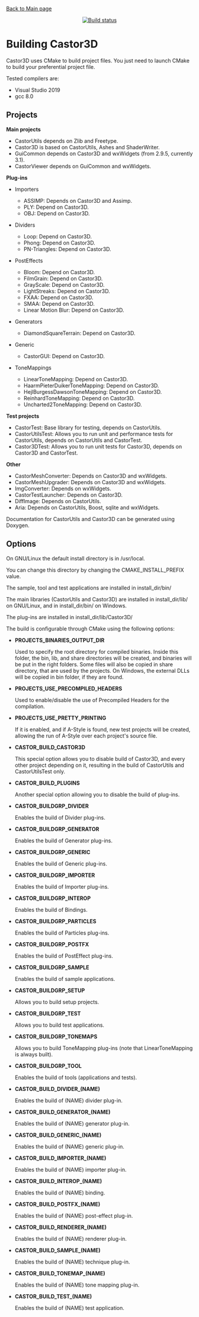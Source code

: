 [Back to Main page](http://DragonJoker.github.com/Castor3D)

<p align="center">
  <a href="https://github.com/DragonJoker/Castor3D/actions?query=workflow%3ABuild"><img alt="Build status" src="https://github.com/DragonJoker/Castor3D/workflows/Build/badge.svg"></a>
</p>


Building Castor3D
=================

Castor3D uses CMake to build project files.
You just need to launch CMake to build your preferential project file.

Tested compilers are:
- Visual Studio 2019
- gcc 8.0

Projects
--------

**Main projects**

- CastorUtils depends on Zlib and Freetype.
- Castor3D is based on CastorUtils, Ashes and ShaderWriter.
- GuiCommon depends on Castor3D and wxWidgets (from 2.9.5, currently 3.1).
- CastorViewer depends on GuiCommon and wxWidgets.

**Plug-ins**

- Importers
  - ASSIMP: Depends on Castor3D and Assimp.
  - PLY: Depend on Castor3D.
  - OBJ: Depend on Castor3D.

- Dividers
  - Loop: Depend on Castor3D.
  - Phong: Depend on Castor3D.
  - PN-Triangles: Depend on Castor3D.

- PostEffects
  - Bloom: Depend on Castor3D.
  - FilmGrain: Depend on Castor3D.
  - GrayScale: Depend on Castor3D.
  - LightStreaks: Depend on Castor3D.
  - FXAA: Depend on Castor3D.
  - SMAA: Depend on Castor3D.
  - Linear Motion Blur: Depend on Castor3D.

- Generators
  - DiamondSquareTerrain: Depend on Castor3D.

- Generic
  - CastorGUI: Depend on Castor3D.

- ToneMappings
  - LinearToneMapping: Depend on Castor3D.
  - HaarmPieterDuikerToneMapping: Depend on Castor3D.
  - HejlBurgessDawsonToneMapping: Depend on Castor3D.
  - ReinhardToneMapping: Depend on Castor3D.
  - Uncharted2ToneMapping: Depend on Castor3D.

**Test projects**

- CastorTest: Base library for testing, depends on CastorUtils.
- CastorUtilsTest: Allows you to run unit and performance tests for CastorUtils, depends on CastorUtils and CastorTest.
- Castor3DTest: Allows you to run unit tests for Castor3D, depends on Castor3D and CastorTest.

**Other**

- CastorMeshConverter: Depends on Castor3D and wxWidgets.
- CastorMeshUpgrader: Depends on Castor3D and wxWidgets.
- ImgConverter: Depends on wxWidgets.
- CastorTestLauncher: Depends on Castor3D.
- DiffImage: Depends on CastorUtils.
- Aria: Depends on CastorUtils, Boost, sqlite and wxWidgets.

Documentation for CastorUtils and Castor3D can be generated using Doxygen.

Options
-------

On GNU/Linux the default install directory is in /usr/local.

You can change this directory by changing the CMAKE_INSTALL_PREFIX value.

The sample, tool and test applications are installed in install_dir/bin/

The main libraries (CastorUtils and Castor3D) are installed in install_dir/lib/ on GNU/Linux, and in install_dir/bin/ on Windows.

The plug-ins are installed in install_dir/lib/Castor3D/

The build is configurable through CMake using the following options:
- **PROJECTS_BINARIES_OUTPUT_DIR**

    Used to specify the root directory for compiled binaries.
    Inside this folder, the bin, lib, and share directories will be created,
    and binaries will be put in the right folders.
    Some files will also be copied in share directory, that are used by the
    projects.
    On Windows, the external DLLs will be copied in bin folder, if they are
    found.

- **PROJECTS_USE_PRECOMPILED_HEADERS**

    Used to enable/disable the use of Precompiled Headers for the compilation.

- **PROJECTS_USE_PRETTY_PRINTING**

    If it is enabled, and if A-Style is found, new test projects will be
    created, allowing the run of A-Style over each project's source file.

- **CASTOR_BUILD_CASTOR3D**

    This special option allows you to disable build of Castor3D, and every
    other project depending on it, resulting in the build of CastorUtils and
    CastorUtilsTest only.

- **CASTOR_BUILD_PLUGINS**

    Another special option allowing you to disable the build of plug-ins.

- **CASTOR_BUILDGRP_DIVIDER**

    Enables the build of Divider plug-ins.

- **CASTOR_BUILDGRP_GENERATOR**

    Enables the build of Generator plug-ins.

- **CASTOR_BUILDGRP_GENERIC**

    Enables the build of Generic plug-ins.

- **CASTOR_BUILDGRP_IMPORTER**

    Enables the build of Importer plug-ins.

- **CASTOR_BUILDGRP_INTEROP**

    Enables the build of Bindings.

- **CASTOR_BUILDGRP_PARTICLES**

    Enables the build of Particles plug-ins.

- **CASTOR_BUILDGRP_POSTFX**

    Enables the build of PostEffect plug-ins.

- **CASTOR_BUILDGRP_SAMPLE**

    Enables the build of sample applications.

- **CASTOR_BUILDGRP_SETUP**

    Allows you to build setup projects.

- **CASTOR_BUILDGRP_TEST**

    Allows you to build test applications.

- **CASTOR_BUILDGRP_TONEMAPS**

    Allows you to build ToneMapping plug-ins (note that LinearToneMapping is always built).

- **CASTOR_BUILDGRP_TOOL**

    Enables the build of tools (applications and tests).

- **CASTOR_BUILD_DIVIDER_(NAME)**

    Enables the build of (NAME) divider plug-in.

- **CASTOR_BUILD_GENERATOR_(NAME)**

    Enables the build of (NAME) generator plug-in.

- **CASTOR_BUILD_GENERIC_(NAME)**

    Enables the build of (NAME) generic plug-in.

- **CASTOR_BUILD_IMPORTER_(NAME)**

    Enables the build of (NAME) importer plug-in.

- **CASTOR_BUILD_INTEROP_(NAME)**

    Enables the build of (NAME) binding.

- **CASTOR_BUILD_POSTFX_(NAME)**

    Enables the build of (NAME) post-effect plug-in.

- **CASTOR_BUILD_RENDERER_(NAME)**

    Enables the build of (NAME) renderer plug-in.

- **CASTOR_BUILD_SAMPLE_(NAME)**

    Enables the build of (NAME) technique plug-in.

- **CASTOR_BUILD_TONEMAP_(NAME)**

    Enables the build of (NAME) tone mapping plug-in.

- **CASTOR_BUILD_TEST_(NAME)**

    Enables the build of (NAME) test application.